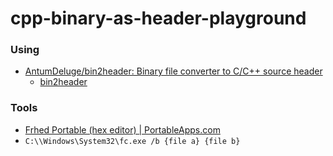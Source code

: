 cpp-binary-as-header-playground
===============================
### Using
- [AntumDeluge/bin2header: Binary file converter to C/C++ source header](https://github.com/AntumDeluge/bin2header)
  - [bin2header](https://antumdeluge.github.io/bin2header/reference/bin2header.1.html)

### Tools
- [Frhed Portable (hex editor) | PortableApps.com](https://portableapps.com/apps/development/frhed_portable)
- `C:\\Windows\System32\fc.exe /b {file a} {file b}`
